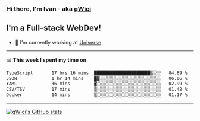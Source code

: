 ### Hi there, I'm Ivan - aka [qWici][website]

## I'm a Full-stack WebDev!
- 🔭 I’m currently working at [Universe][universe]

---

📊 **This week I spent my time on**
<!--START_SECTION:waka-->

```txt
TypeScript       17 hrs 16 mins  █████████████████████▒░░░   84.89 %
JSON             1 hr 14 mins    █▓░░░░░░░░░░░░░░░░░░░░░░░   06.06 %
YAML             36 mins         ▓░░░░░░░░░░░░░░░░░░░░░░░░   02.99 %
CSV/TSV          17 mins         ▒░░░░░░░░░░░░░░░░░░░░░░░░   01.42 %
Docker           14 mins         ▒░░░░░░░░░░░░░░░░░░░░░░░░   01.17 %
```

<!--END_SECTION:waka-->

---

[![qWici's GitHub stats](https://github-readme-stats.vercel.app/api?username=qWici)](https://github.com/qWici/github-readme-stats)

[website]: https://devkucher.com
[twitter]: https://twitter.com/KucherDev
[linkedin]: https://www.linkedin.com/in/ivankucher
[universe]: https://universeapps.limited
